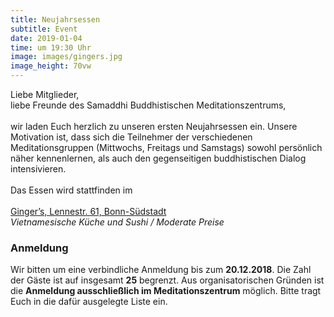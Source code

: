 ```yaml
---
title: Neujahrsessen
subtitle: Event
date: 2019-01-04
time: um 19:30 Uhr
image: images/gingers.jpg
image_height: 70vw
---
```

Liebe Mitglieder,<br>
liebe Freunde des Samaddhi Buddhistischen Meditationszentrums,<br>
<br>
wir laden Euch herzlich zu unseren ersten Neujahrsessen ein.  Unsere Motivation ist, dass sich die Teilnehmer der verschiedenen Meditationsgruppen (Mittwochs, Freitags und Samstags) sowohl persönlich näher kennenlernen, als auch den gegenseitigen buddhistischen Dialog intensivieren.<br>
<br>
Das Essen wird stattfinden im<br>
<br>
[Ginger’s, Lennestr. 61, Bonn-Südstadt](https://goo.gl/maps/R1RmZbrT6n72)<br>
*Vietnamesische Küche und Sushi / Moderate Preise*

### Anmeldung
Wir bitten um eine verbindliche Anmeldung bis zum **20.12.2018**.  Die Zahl der Gäste ist auf insgesamt **25** begrenzt.  Aus organisatorischen Gründen ist die **Anmeldung ausschließlich im Meditationszentrum** möglich.  Bitte tragt Euch in die dafür ausgelegte Liste ein.
